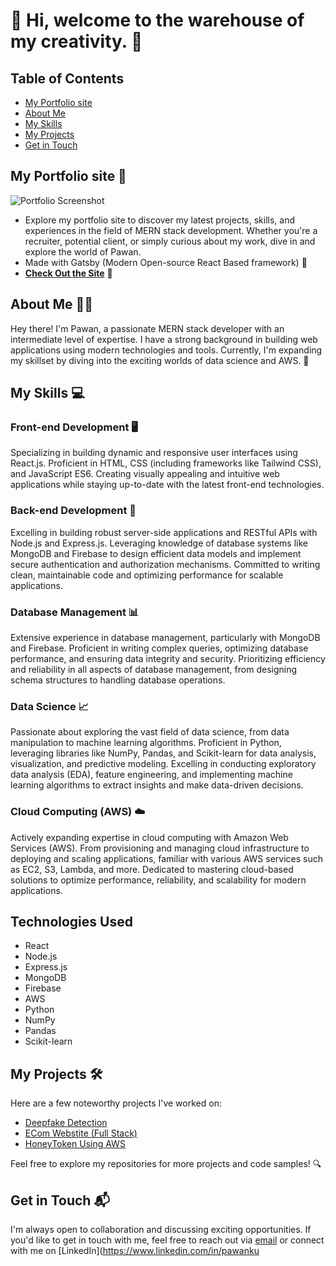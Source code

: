 # 👋 Hi, welcome to the warehouse of my creativity. 🎨

## Table of Contents
- [My Portfolio site](#my-portfolio-site-)
- [About Me](#about-me-)
- [My Skills](#my-skills-)
- [My Projects](#my-projects-)
- [Get in Touch](#get-in-touch-)

## My Portfolio site 💼 <a name="my-portfolio-site-"></a>
![Portfolio Screenshot](https://github.com/pawan895/pawan895/assets/81580980/0f01a3c6-5aa7-45a5-b07f-f9c71e1c731d)

- Explore my portfolio site to discover my latest projects, skills, and experiences in the field of MERN stack development. Whether you're a recruiter, potential client, or simply curious about my work, dive in and explore the world of Pawan.
- Made with Gatsby (Modern Open-source React Based framework) 🚀
- **[Check Out the Site](https://pawandevelops.me/)** 🔗

## About Me 🙋‍♂️ <a name="about-me-"></a>

Hey there! I'm Pawan, a passionate MERN stack developer with an intermediate level of expertise. I have a strong background in building web applications using modern technologies and tools. Currently, I'm expanding my skillset by diving into the exciting worlds of data science and AWS. 🌱

## My Skills 💻 <a name="my-skills-"></a>

### Front-end Development 🖥️

Specializing in building dynamic and responsive user interfaces using React.js. Proficient in HTML, CSS (including frameworks like Tailwind CSS), and JavaScript ES6. Creating visually appealing and intuitive web applications while staying up-to-date with the latest front-end technologies.

### Back-end Development 💼

Excelling in building robust server-side applications and RESTful APIs with Node.js and Express.js. Leveraging knowledge of database systems like MongoDB and Firebase to design efficient data models and implement secure authentication and authorization mechanisms. Committed to writing clean, maintainable code and optimizing performance for scalable applications.

### Database Management 📊

Extensive experience in database management, particularly with MongoDB and Firebase. Proficient in writing complex queries, optimizing database performance, and ensuring data integrity and security. Prioritizing efficiency and reliability in all aspects of database management, from designing schema structures to handling database operations.

### Data Science 📈

Passionate about exploring the vast field of data science, from data manipulation to machine learning algorithms. Proficient in Python, leveraging libraries like NumPy, Pandas, and Scikit-learn for data analysis, visualization, and predictive modeling. Excelling in conducting exploratory data analysis (EDA), feature engineering, and implementing machine learning algorithms to extract insights and make data-driven decisions.

### Cloud Computing (AWS) ☁️

Actively expanding expertise in cloud computing with Amazon Web Services (AWS). From provisioning and managing cloud infrastructure to deploying and scaling applications, familiar with various AWS services such as EC2, S3, Lambda, and more. Dedicated to mastering cloud-based solutions to optimize performance, reliability, and scalability for modern applications.

## Technologies Used

- React
- Node.js
- Express.js
- MongoDB
- Firebase
- AWS
- Python
- NumPy
- Pandas
- Scikit-learn

## My Projects 🛠️ <a name="my-projects-"></a>

Here are a few noteworthy projects I've worked on:
- [Deepfake Detection](https://github.com/pawan895/deepfake-detection)
- [ECom Webstite (Full Stack)](https://github.com/pawan895/eCom-Website)
- [HoneyToken Using AWS](https://github.com/pawan895/HoneyTokens-Internet-Security-analysis)

Feel free to explore my repositories for more projects and code samples! 🔍

## Get in Touch 📬 <a name="get-in-touch-"></a>

I'm always open to collaboration and discussing exciting opportunities. If you'd like to get in touch with me, feel free to reach out via [email](mailto:bpawan2002@gmail.com) or connect with me on [LinkedIn](https://www.linkedin.com/in/pawanku
